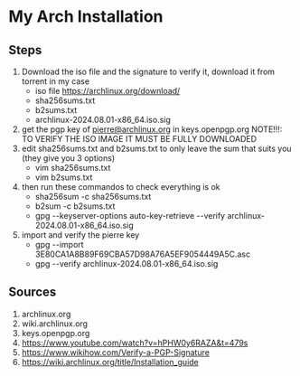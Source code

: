 # My Arch Installation
## Steps
1. Download the iso file and the signature to verify it, download it from torrent in my case
    + iso file https://archlinux.org/download/
    + sha256sums.txt
    + b2sums.txt
    + archlinux-2024.08.01-x86_64.iso.sig
2. get the pgp key of pierre@archlinux.org in keys.openpgp.org
NOTE!!!: TO VERIFY THE ISO IMAGE IT MUST BE FULLY DOWNLOADED
3. edit sha256sums.txt and b2sums.txt to only leave the sum that suits you (they give you 3 options)
    + vim sha256sums.txt
    + vim b2sums.txt
4. then run these commandos to check everything is ok
    + sha256sum -c sha256sums.txt
    + b2sum -c b2sums.txt
    + gpg --keyserver-options auto-key-retrieve --verify archlinux-2024.08.01-x86_64.iso.sig
5. import and verify the pierre key
    + gpg --import 3E80CA1A8B89F69CBA57D98A76A5EF9054449A5C.asc
    + gpg --verify archlinux-2024.08.01-x86_64.iso.sig

## Sources
1. archlinux.org
2. wiki.archlinux.org
3. keys.openpgp.org
4. https://www.youtube.com/watch?v=hPHW0y6RAZA&t=479s
5. https://www.wikihow.com/Verify-a-PGP-Signature
6. https://wiki.archlinux.org/title/Installation_guide 